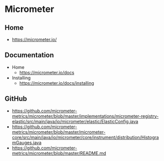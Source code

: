 # Micrometer
## Home
* https://micrometer.io/

## Documentation
* Home
  * https://micrometer.io/docs
* Installing
  * https://micrometer.io/docs/installing

## GitHub
* https://github.com/micrometer-metrics/micrometer/blob/master/implementations/micrometer-registry-elastic/src/main/java/io/micrometer/elastic/ElasticConfig.java
* https://github.com/micrometer-metrics/micrometer/blob/master/micrometer-core/src/main/java/io/micrometer/core/instrument/distribution/HistogramGauges.java
* https://github.com/micrometer-metrics/micrometer/blob/master/README.md
